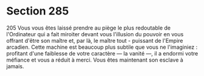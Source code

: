 # Section 285

205
Vous vous êtes laissé prendre au piège le plus redoutable de
l'Ordinateur qui a fait miroiter devant vous l'illusion du pouvoir
en vous offrant d'être son maître et, par là, le maître tout -
puissant de l'Empire arcadien. Cette machine est beaucoup plus
subtile que vous ne l'imaginiez : profitant d'une faiblesse de votre
caractère — la vanité —, il a endormi votre méfiance et vous a
réduit à merci. Vous êtes maintenant son esclave à jamais.